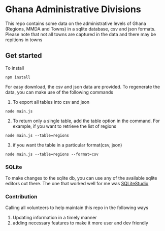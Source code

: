 # Ghana Administrative Divisions

This repo contains some data on the administrative levels of Ghana (Regions, MMDA and Towns) in a sqlite database, csv and json formats. 
Please note that not all towns are captured in the data and there may be repitions in towns

## Get started

To install
```
npm install
```

For easy download, the csv and json data are provided. To regenerate the data, you can make use of the following commands

1. To export all tables into csv and json
```
node main.js
```

2. To return only a single table, add the table option in the command. For example, if you want to retrieve the list of regions
```
node main.js --table=regions
```

3. if you want the table in a particular format(csv, json)
```
node main.js --table=regions --format=csv
```

### SQLite
To make changes to the sqlite db, you can use any of the available sqlite editors out there. The one that worked well for me was
[SQLiteStudio](https://github.com/pawelsalawa/sqlitestudio)

### Contribution
Calling all volunteers to help maintain this repo in the following ways
1. Updating information in a timely manner
2. adding necessary features to make it more user and dev friendly
